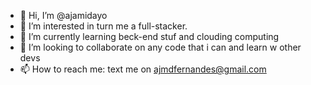 - 👋 Hi, I’m @ajamidayo
- 👀 I’m interested in  turn me  a full-stacker.
- 🌱 I’m currently learning  beck-end stuf  and clouding computing
- 💞️ I’m looking to collaborate on  any code that i can and learn w other devs
- 📫 How to reach me: text me on ajmdfernandes@gmail.com

<!---
ajamidayo/ajamidayo is a ✨ special ✨ repository because its `README.md` (this file) appears on your GitHub profile.
You can click the Preview link to take a look at your changes.
--->
